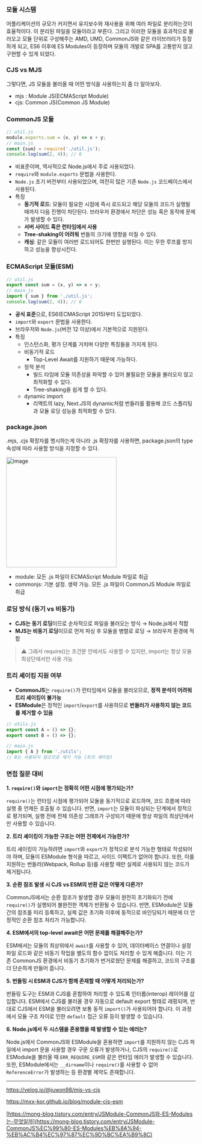 ### 모듈 시스템

어플리케이션의 규모가 커지면서 유지보수와 재사용을 위해 여러 파일로 분리하는것이 효율적이다. 이 분리된 파일을 모듈이라고 부른다. 그리고 이러한 모듈을 효과적으로 불러오고 모듈 단위로 구성해주는 AMD, UMD, CommonJS와 같은 라이브러리가 등장하게 되고, ES6 이후에 ES Modules이 등장하며 모듈의 개발로 SPA를 고통받지 않고 구현할 수 있게 되었다.

### CJS vs MJS

그렇다면, JS 모듈을 불러올 때 어떤 방식을 사용하는지 좀 더 알아보자.

- mjs : Module JS(ECMAScript Module)
- cjs: Common JS(Common JS Module)

### CommonJS 모듈

```jsx
// util.js
module.exports.sum = (x, y) => x + y;
// main.js
const {sum} = require('./util.js');
console.log(sum(2, 4)); // 6
```

- 비표준이며, 역사적으로 Node.js에서 주로 사용되었다.
- `require`와 `module.exports` 문법을 사용한다.
- `Node.js` 초기 버전부터 사용되었으며, 여전히 많은 기존 `Node.js` 코드베이스에서 사용된다.
- 특징
    - **동기적 로드**: 모듈이 필요한 시점에 즉시 로드되고 해당 모듈의 코드가 실행될 때까지 다음 진행이 차단된다. 브라우저 환경에서 차단은 성능 혹은 동작에 문제가 발생할 수 있다.
    - **서버 사이드 혹은 런타임에서 사용**
    - **Tree-shaking이 어려워** 번들의 크기에 영향을 미칠 수 있다.
    - **캐싱**: 같은 모듈이 여러번 로드되어도 한번만 실행된다. 이는 무한 루프를 방지하고 성능을 향상시킨다.

### ECMAScript 모듈(ESM)

```jsx
// util.js
export const sum = (x, y) => x + y;
// main.js
import { sum } from './util.js';
console.log(sum(2, 4)); // 6
```

- **공식 표준**으로, ES6(ECMAScript 2015)부터 도입되었다.
- `import`와 `export` 문법을 사용한다.
- 브라우저와 `Node.js`(버전 12 이상)에서 기본적으로 지원된다.
- 특징
    - 인스턴스화, 평가 단계를 거치며 다양한 특징들을 가지게 된다.
    - 비동기적 로드
        - Top-Level Await를 지원하기 때문에 가능하다.
    - 정적 분석
        - 빌드 타임에 모듈 의존성을 파악할 수 있어 불필요한 모듈을 불러오지 않고 최적화할 수 있다.
        - Tree-shaking을 쉽게 할 수 있다.
    - dynamic import
        - 리액트의 lazy, Next.JS의 dynamic처럼 번들러를 활용해 코드 스플리팅과 모듈 로딩 성능을 최적화할 수 있다.

### package.json

.mjs, .cjs 확장자를 명시하는게 아니라 .js 확장자를 사용하면, package.json의 type 속성에 따라 사용할 방식을 지정할 수 있다.

<img width="293" alt="image" src="https://github.com/user-attachments/assets/f6fbae45-bd74-44ed-9254-13cbb4d05c6d" />

- module: 모든 .js 파일이 ECMAScript Module 파일로 취급
- commonjs: 기본 설정. 생략 가능. 모든 .js 파일이 CommonJS Module 파일로 취급

### 로딩 방식 (동기 vs 비동기)

- **CJS는 동기 로딩**이므로 순차적으로 파일을 불러오는 방식 → Node.js에서 적합
- **MJS는 비동기 로딩**이므로 먼저 파싱 후 모듈을 병렬로 로딩 → 브라우저 환경에 적합

> ⚠️ 그래서 require()는 조건문 안에서도 사용할 수 있지만, import는 항상 모듈 최상단에서만 사용 가능
> 

### 트리 셰이킹 지원 여부

- **CommonJS**는 `require()`가 런타임에서 모듈을 불러오므로, **정적 분석이 어려워 트리 셰이킹이 불가능**
- **ESModule**은 정적인 `import`/`export`를 사용하므로 **번들러가 사용하지 않는 코드를 제거할 수 있음**

```jsx
// utils.js
export const A = () => {};
export const B = () => {};

// main.js
import { A } from './utils';
// B는 사용되지 않으므로 제거 가능 (트리 셰이킹)
```

### 면접 질문 대비

**1. `require()`와 `import`는 정확히 어떤 시점에 평가되는가?**

`require()`는 런타임 시점에 평가되어 모듈을 동기적으로 로드하며, 코드 흐름에 따라 실행 중 언제든 호출될 수 있습니다. 반면, `import`는 모듈이 파싱되는 단계에서 정적으로 평가되며, 실행 전에 전체 의존성 그래프가 구성되기 때문에 항상 파일의 최상단에서만 사용할 수 있습니다.

**2. 트리 셰이킹이 가능한 구조는 어떤 전제에서 가능한가?**

트리 셰이킹이 가능하려면 `import`와 `export`가 정적으로 분석 가능한 형태로 작성되어야 하며, 모듈이 ESModule 형식을 따르고, 사이드 이펙트가 없어야 합니다. 또한, 이를 지원하는 번들러(Webpack, Rollup 등)를 사용할 때만 실제로 사용되지 않는 코드가 제거됩니다.

**3. 순환 참조 발생 시 CJS vs ESM의 반환 값은 어떻게 다른가?**

CommonJS에서는 순환 참조가 발생할 경우 모듈이 완전히 초기화되기 전에 `require()`가 실행되어 불완전한 객체가 반환될 수 있습니다. 반면, ESModule은 모듈 간의 참조를 미리 등록하고, 실제 값은 초기화 이후에 동적으로 바인딩되기 때문에 더 안정적인 순환 참조 처리가 가능합니다.

**4. ESM에서의 top-level await은 어떤 문제를 해결해주는가?**

ESM에서는 모듈의 최상위에서 `await`를 사용할 수 있어, 데이터베이스 연결이나 설정 파일 로드와 같은 비동기 작업을 별도의 함수 없이도 처리할 수 있게 해줍니다. 이는 기존 CommonJS 환경에서 비동기 초기화가 번거로웠던 문제를 해결하고, 코드의 구조를 더 단순하게 만들어 줍니다.

**5. 번들링 시 ESM과 CJS가 함께 존재할 때 어떻게 처리되는가?**

번들링 도구는 ESM과 CJS를 혼합하여 처리할 수 있도록 인터롭(interop) 레이어를 삽입합니다. ESM에서 CJS를 불러올 경우 자동으로 default export 형태로 래핑되며, 반대로 CJS에서 ESM을 불러오려면 보통 동적 `import()`가 사용되어야 합니다. 이 과정에서 모듈 구조 차이로 인한 `default` 접근 오류 등이 발생할 수 있습니다.

**6. Node.js에서 두 시스템을 혼용했을 때 발생할 수 있는 에러는?**

Node.js에서 CommonJS와 ESModule을 혼용하면 `import`를 지원하지 않는 CJS 파일에서 import 문을 사용할 경우 구문 오류가 발생하거나, CJS의 `require()`로 ESModule을 불러올 때 `ERR_REQUIRE_ESM`와 같은 런타임 에러가 발생할 수 있습니다. 또한, ESModule에서는 `__dirname`이나 `require()`를 사용할 수 없어 `ReferenceError`가 발생하는 등 환경별 제약도 존재합니다.

---

https://velog.io/@juwon98/mjs-vs-cjs

https://mxx-kor.github.io/blog/module-cjs-esm

[https://mong-blog.tistory.com/entry/JSModule-CommonJS와-ES-Modules는-무엇일까](https://mong-blog.tistory.com/entry/JSModule-CommonJS%EC%99%80-ES-Modules%EB%8A%94-%EB%AC%B4%EC%97%87%EC%9D%BC%EA%B9%8C)
